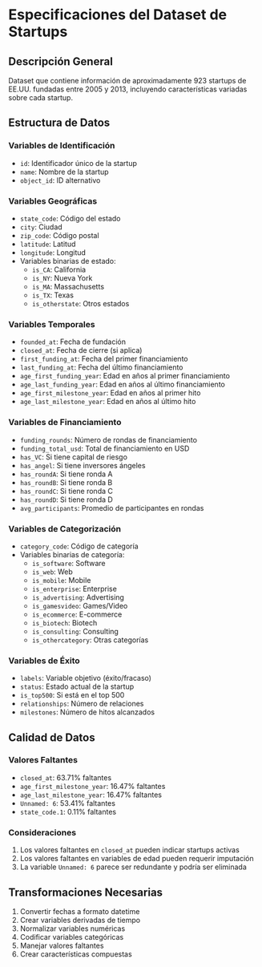 # Especificaciones del Dataset de Startups

## Descripción General
Dataset que contiene información de aproximadamente 923 startups de EE.UU. fundadas entre 2005 y 2013, incluyendo características variadas sobre cada startup.

## Estructura de Datos

### Variables de Identificación
- `id`: Identificador único de la startup
- `name`: Nombre de la startup
- `object_id`: ID alternativo

### Variables Geográficas
- `state_code`: Código del estado
- `city`: Ciudad
- `zip_code`: Código postal
- `latitude`: Latitud
- `longitude`: Longitud
- Variables binarias de estado:
  - `is_CA`: California
  - `is_NY`: Nueva York
  - `is_MA`: Massachusetts
  - `is_TX`: Texas
  - `is_otherstate`: Otros estados

### Variables Temporales
- `founded_at`: Fecha de fundación
- `closed_at`: Fecha de cierre (si aplica)
- `first_funding_at`: Fecha del primer financiamiento
- `last_funding_at`: Fecha del último financiamiento
- `age_first_funding_year`: Edad en años al primer financiamiento
- `age_last_funding_year`: Edad en años al último financiamiento
- `age_first_milestone_year`: Edad en años al primer hito
- `age_last_milestone_year`: Edad en años al último hito

### Variables de Financiamiento
- `funding_rounds`: Número de rondas de financiamiento
- `funding_total_usd`: Total de financiamiento en USD
- `has_VC`: Si tiene capital de riesgo
- `has_angel`: Si tiene inversores ángeles
- `has_roundA`: Si tiene ronda A
- `has_roundB`: Si tiene ronda B
- `has_roundC`: Si tiene ronda C
- `has_roundD`: Si tiene ronda D
- `avg_participants`: Promedio de participantes en rondas

### Variables de Categorización
- `category_code`: Código de categoría
- Variables binarias de categoría:
  - `is_software`: Software
  - `is_web`: Web
  - `is_mobile`: Mobile
  - `is_enterprise`: Enterprise
  - `is_advertising`: Advertising
  - `is_gamesvideo`: Games/Video
  - `is_ecommerce`: E-commerce
  - `is_biotech`: Biotech
  - `is_consulting`: Consulting
  - `is_othercategory`: Otras categorías

### Variables de Éxito
- `labels`: Variable objetivo (éxito/fracaso)
- `status`: Estado actual de la startup
- `is_top500`: Si está en el top 500
- `relationships`: Número de relaciones
- `milestones`: Número de hitos alcanzados

## Calidad de Datos

### Valores Faltantes
- `closed_at`: 63.71% faltantes
- `age_first_milestone_year`: 16.47% faltantes
- `age_last_milestone_year`: 16.47% faltantes
- `Unnamed: 6`: 53.41% faltantes
- `state_code.1`: 0.11% faltantes

### Consideraciones
1. Los valores faltantes en `closed_at` pueden indicar startups activas
2. Los valores faltantes en variables de edad pueden requerir imputación
3. La variable `Unnamed: 6` parece ser redundante y podría ser eliminada

## Transformaciones Necesarias
1. Convertir fechas a formato datetime
2. Crear variables derivadas de tiempo
3. Normalizar variables numéricas
4. Codificar variables categóricas
5. Manejar valores faltantes
6. Crear características compuestas 